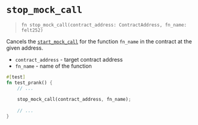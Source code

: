 # `stop_mock_call`

> `fn stop_mock_call(contract_address: ContractAddress, fn_name: felt252)`

Cancels the [`start_mock_call`](./start_mock_call.md) for the function `fn_name` in the contract at the given address.

- `contract_address` - target contract address
- `fn_name` - name of the function

```rust
#[test]
fn test_prank() {
    // ...
    
    stop_mock_call(contract_address, fn_name);
    
    // ...
}
```

